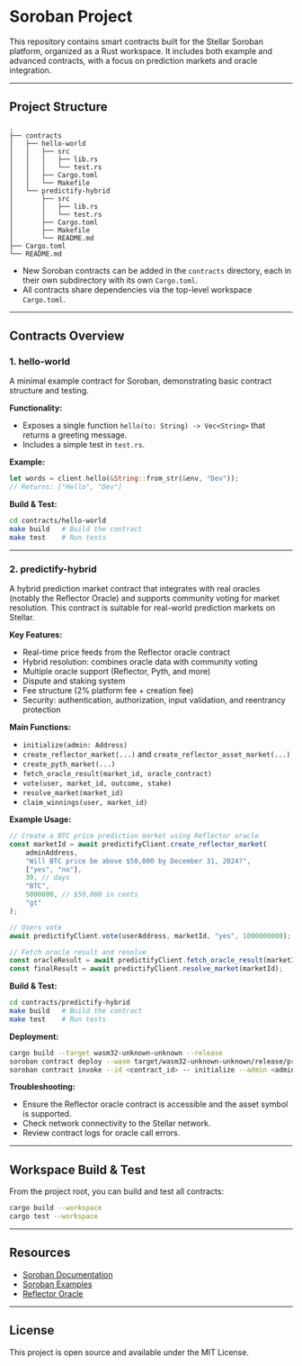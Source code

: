 # Soroban Project

This repository contains smart contracts built for the Stellar Soroban platform, organized as a Rust workspace. It includes both example and advanced contracts, with a focus on prediction markets and oracle integration.

---

## Project Structure

```text
.
├── contracts
│   ├── hello-world
│   │   ├── src
│   │   │   ├── lib.rs
│   │   │   └── test.rs
│   │   ├── Cargo.toml
│   │   └── Makefile
│   └── predictify-hybrid
│       ├── src
│       │   ├── lib.rs
│       │   └── test.rs
│       ├── Cargo.toml
│       ├── Makefile
│       └── README.md
├── Cargo.toml
└── README.md
```

- New Soroban contracts can be added in the `contracts` directory, each in their own subdirectory with its own `Cargo.toml`.
- All contracts share dependencies via the top-level workspace `Cargo.toml`.

---

## Contracts Overview

### 1. hello-world
A minimal example contract for Soroban, demonstrating basic contract structure and testing. 

**Functionality:**
- Exposes a single function `hello(to: String) -> Vec<String>` that returns a greeting message.
- Includes a simple test in `test.rs`.

**Example:**
```rust
let words = client.hello(&String::from_str(&env, "Dev"));
// Returns: ["Hello", "Dev"]
```

**Build & Test:**
```bash
cd contracts/hello-world
make build   # Build the contract
make test    # Run tests
```

---

### 2. predictify-hybrid
A hybrid prediction market contract that integrates with real oracles (notably the Reflector Oracle) and supports community voting for market resolution. This contract is suitable for real-world prediction markets on Stellar.

**Key Features:**
- Real-time price feeds from the Reflector oracle contract
- Hybrid resolution: combines oracle data with community voting
- Multiple oracle support (Reflector, Pyth, and more)
- Dispute and staking system
- Fee structure (2% platform fee + creation fee)
- Security: authentication, authorization, input validation, and reentrancy protection

**Main Functions:**
- `initialize(admin: Address)`
- `create_reflector_market(...)` and `create_reflector_asset_market(...)`
- `create_pyth_market(...)`
- `fetch_oracle_result(market_id, oracle_contract)`
- `vote(user, market_id, outcome, stake)`
- `resolve_market(market_id)`
- `claim_winnings(user, market_id)`

**Example Usage:**
```javascript
// Create a BTC price prediction market using Reflector oracle
const marketId = await predictifyClient.create_reflector_market(
    adminAddress,
    "Will BTC price be above $50,000 by December 31, 2024?",
    ["yes", "no"],
    30, // days
    "BTC",
    5000000, // $50,000 in cents
    "gt"
);

// Users vote
await predictifyClient.vote(userAddress, marketId, "yes", 1000000000); // 100 XLM stake

// Fetch oracle result and resolve
const oracleResult = await predictifyClient.fetch_oracle_result(marketId, REFLECTOR_CONTRACT);
const finalResult = await predictifyClient.resolve_market(marketId);
```

**Build & Test:**
```bash
cd contracts/predictify-hybrid
make build   # Build the contract
make test    # Run tests
```

**Deployment:**
```bash
cargo build --target wasm32-unknown-unknown --release
soroban contract deploy --wasm target/wasm32-unknown-unknown/release/predictify_hybrid.wasm
soroban contract invoke --id <contract_id> -- initialize --admin <admin_address>
```

**Troubleshooting:**
- Ensure the Reflector oracle contract is accessible and the asset symbol is supported.
- Check network connectivity to the Stellar network.
- Review contract logs for oracle call errors.

---

## Workspace Build & Test

From the project root, you can build and test all contracts:

```bash
cargo build --workspace
cargo test --workspace
```

---

## Resources
- [Soroban Documentation](https://developers.stellar.org/docs/build/smart-contracts/overview)
- [Soroban Examples](https://github.com/stellar/soroban-examples)
- [Reflector Oracle](https://github.com/reflector-labs/reflector-oracle)

---

## License
This project is open source and available under the MIT License.
